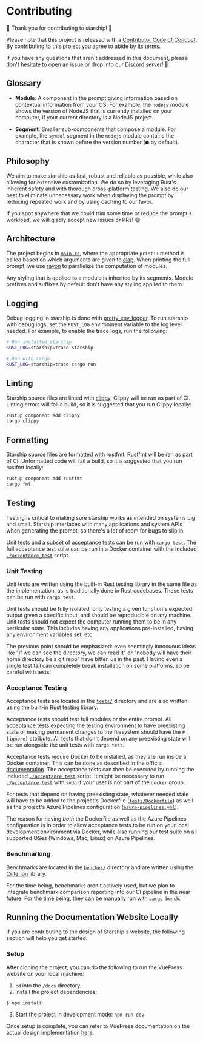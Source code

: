 # Contributing

🚀 Thank you for contributing to starship! 🚀

Please note that this project is released with a [Contributor Code of Conduct](CODE_OF_CONDUCT.md). By contributing to this project you agree to abide by its terms.

If you have any questions that aren't addressed in this document, please don't hesitate to open an issue or drop into our [Discord server](https://discord.gg/8Jzqu3T)! 💬

## Glossary

- **Module**: A component in the prompt giving information based on contextual information from your OS. For example, the `nodejs` module shows the version of NodeJS that is currently installed on your computer, if your current directory is a NodeJS project.

- **Segment**: Smaller sub-components that compose a module. For example, the `symbol` segment in the `nodejs` module contains the character that is shown before the version number (`⬢` by default).

## Philosophy

We aim to make starship as fast, robust and reliable as possible, while also allowing for extensive customization. We do so by leveraging Rust's inherent safety and with thorough cross-platform testing. We also do our best to eliminate unnecessary work when displaying the prompt by reducing repeated work and by using caching to our favor.

If you spot anywhere that we could trim some time or reduce the prompt's workload, we will gladly accept new issues or PRs! 😄

## Architecture

The project begins in [`main.rs`](src/main.rs), where the appropriate `print::` method is called based on which arguments are given to [clap](https://crates.io/crates/clap). When printing the full prompt, we use [rayon](https://crates.io/crates/rayon) to parallelize the computation of modules.

Any styling that is applied to a module is inherited by its segments. Module prefixes and suffixes by default don't have any styling applied to them.

## Logging

Debug logging in starship is done with [pretty_env_logger](https://crates.io/crates/pretty_env_logger).
To run starship with debug logs, set the `RUST_LOG` environment variable to the log level needed.
For example, to enable the trace logs, run the following:

```sh
# Run installed starship
RUST_LOG=starship=trace starship

# Run with cargo
RUST_LOG=starship=trace cargo run
```

## Linting

Starship source files are linted with [clippy](https://crates.io/crates/clippy). Clippy will be ran as part of CI. Linting errors will fail a build, so it is suggested that you run Clippy locally:

```sh
rustup component add clippy
cargo clippy
```

## Formatting

Starship source files are formatted with [rustfmt](https://crates.io/crates/rustfmt-nightly). Rustfmt will be ran as part of CI. Unformatted code will fail a build, so it is suggested that you run rustfmt locally:

```sh
rustup component add rustfmt
cargo fmt
```


## Testing

Testing is critical to making sure starship works as intended on systems big and small. Starship interfaces with many applications and system APIs when generating the prompt, so there's a lot of room for bugs to slip in.

Unit tests and a subset of acceptance tests can be run with `cargo test`.
The full acceptance test suite can be run in a Docker container with the included [`./acceptance_test`](acceptance_test) script.

### Unit Testing

Unit tests are written using the built-in Rust testing library in the same file as the implementation, as is traditionally done in Rust codebases. These tests can be run with `cargo test`.

Unit tests should be fully isolated, only testing a given function's expected output given a specific input, and should be reproducible on any machine. Unit tests should not expect the computer running them to be in any particular state. This includes having any applications pre-installed, having any environment variables set, etc.

The previous point should be emphasized: even seemingly innocuous ideas like "if we can see the directory, we can read it" or "nobody will have their home directory be a git repo" have bitten us in the past. Having even a single test fail can completely break installation on some platforms, so be careful with tests!

### Acceptance Testing

Acceptance tests are located in the [`tests/`](tests) directory and are also written using the built-in Rust testing library.

Acceptance tests should test full modules or the entire prompt. All acceptance tests expecting the testing environment to have preexisting state or making permanent changes to the filesystem should have the `#[ignore]` attribute. All tests that don't depend on any preexisting state will be run alongside the unit tests with `cargo test`.

Acceptance tests require Docker to be installed, as they are run inside a Docker container. This can be done as described in the official [documentation](https://docs.docker.com/install/). The acceptance tests can then be executed by running the included [`./acceptance_test`](acceptance_test) script. It might be necessary to run [`./acceptance_test`](acceptance_test) with `sudo` if your user is not part of the `docker` group.


For tests that depend on having preexisting state, whatever needed state will have to be added to the project's Dockerfile ([`tests/Dockerfile`](tests/Dockerfile)) as well as the project's Azure Pipelines configuration ([`azure-pipelines.yml`](azure-pipelines.yml)).

The reason for having _both_ the Dockerfile as well as the Azure Pipelines configuration is in order to allow acceptance tests to be run on your local development environment via Docker, while also running our test suite on all supported OSes (Windows, Mac, Linux) on Azure Pipelines.

### Benchmarking

Benchmarks are located in the [`benches/`](benches) directory and are written using the [Criterion](https://crates.io/crates/criterion) library.

For the time being, benchmarks aren't actively used, but we plan to integrate benchmark comparison reporting into our CI pipeline in the near future. For the time being, they can be manually run with `cargo bench`.

## Running the Documentation Website Locally

If you are contributing to the design of Starship's website, the following section will help you get started.

### Setup

After cloning the project, you can do the following to run the VuePress website on your local machine:

1. `cd` into the `/docs` directory.
2. Install the project dependencies:
```
$ npm install
```
3. Start the project in development mode:
`npm run dev`

Once setup is complete, you can refer to VuePress documentation on the actual design implementation [here](https://v1.vuepress.vuejs.org/guide/).
